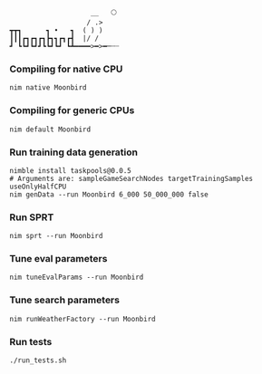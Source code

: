 ```
                    __   🌕
                   / .>    
┳┳┓      ┓ •   ┓  ( ) )    
┃┃┃┏┓┏┓┏┓┣┓┓┏┓┏┫  |/ /     
┛ ┗┗┛┗┛┛┗┗┛┗┛ ┗┻━━━━>━>━─┄┈
```

### Compiling for native CPU
```shell
nim native Moonbird
```

### Compiling for generic CPUs
```shell
nim default Moonbird
```

### Run training data generation
```shell
nimble install taskpools@0.0.5
# Arguments are: sampleGameSearchNodes targetTrainingSamples useOnlyHalfCPU
nim genData --run Moonbird 6_000 50_000_000 false
```

### Run SPRT
```shell
nim sprt --run Moonbird
```

### Tune eval parameters
```shell
nim tuneEvalParams --run Moonbird
```

### Tune search parameters
```shell
nim runWeatherFactory --run Moonbird
```

### Run tests
```shell
./run_tests.sh
```